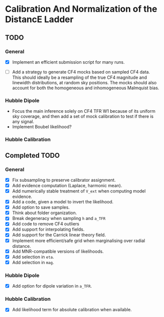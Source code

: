 # Calibration And Normalization of the DistancE Ladder


## TODO

### General
- [x] Implement an efficient submission script for many runs.

- [ ] Add a strategy to generate CF4 mocks based on sampled CF4 data. This should ideally be a resampling of the true CF4 magnitude and linewidth distributions, at random sky positions. The mocks should also account for both the homogeneous and inhomogeneous Malmquist bias.

### Hubble Dipole
- Focus the main inference solely on CF4 TFR W1 because of its uniform sky coverage, and then add a set of mock calibration to test if there is any signal.
- Implement Boubel likelihood?

### Hubble Calibration

## Completed TODO

### General
- [x] Fix subsampling to preserve calibrator assignment.
- [x] Add evidence computation (Laplace, harmonic mean).
- [x] Add numerically stable treatment of `V_ext` when computing model evidence.
- [x] Add a code, given a model to invert the likelihood.
- [x] Add option to save samples.
- [x] Think about folder organization.
- [x] Break degeneracy when sampling `h` and `a_TFR`
- [x] Add code to remove CF4 outliers
- [x] Add support for interpolating fields.
- [x] Add support for the Carrick linear theory field.
- [x] Implement more efficient/safe grid when marginalising over radial distance.
- [x] Add MNR-compatible versions of likelihoods.
- [x] Add selection in `eta`.
- [x] Add selection in `mag`.

### Hubble Dipole
- [x] Add option for dipole variation in `a_TFR`.

### Hubble Calibration
- [x] Add likelihood term for absolute calibration when available.